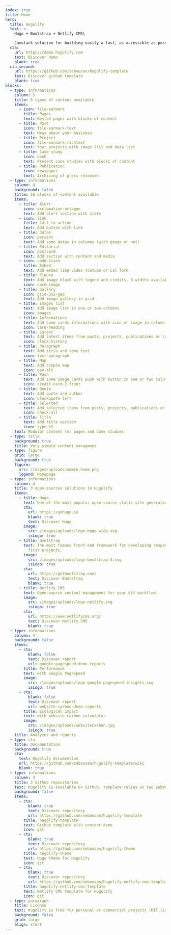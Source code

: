 ```yaml
---
index: true
title: Home
hero:
  title: Hugolify
  text: >-
    Hugo + Bootstrap + Netlify CMS\

    Jamstack solution for building easily a fast, as accessible as possible and low carbon website!
  cta:
    url: https://demo.hugolify.com
    text: Discover demo
    blank: true
  cta_second:
    url: https://github.com/sebousan/hugolify-template
    text: Discover github template
    blank: true
blocks:
  - type: informations
    column: 5
    title: 5 types of content available
    items:
      - icon: file-earmark
        title: Pages
        text: Nested pages with blocks of content
      - title: Post
        icon: file-earmark-text
        text: News about your business
      - title: Project
        icon: file-earmark-richtext
        text: Your projects with image list and data list
      - title: Case study
        icon: book
        text: Present case studies with blocks of content
      - title: Publication
        icon: newspaper
        text: Archiving of press releases
  - type: informations
    column: 4
    background: false
    title: 16 blocks of content available
    items:
      - title: Alert
        icon: exclamation-octagon
        text: Add alert section with state
      - icon: link
        title: Call to action
        text: Add button with link
      - title: Datas
        icon: percent
        text: Add some datas in columns (with gauge or not)
      - title: Editorial
        icon: postcard
        text: Add section with content and media
      - icon: code-slash
        title: Embed
        text: Add embed like video Youtube or Cal form
      - title: Figure
        text: Add image block with legend and credits, 3 widths available
        icon: card-image
      - title: Gallery
        icon: grid-3x2-gap
        text: Add image gallery in grid
      - title: Images list
        text: Add image list in one or two columns
        icon: images
      - title: Informations
        text: Add some cards informations with icon or image in column.
        icon: card-heading
      - title: Latest
        text: Add latest items from posts, projects, publications or casestudies.
        icon: clock-history
      - title: Paragraph
        text: Add title and some text
        icon: text-paragraph
      - title: Map
        text: Add simple map
        icon: geo-alt
      - title: Push
        text: Add some image cards push with button in one or two column.
        icon: credit-card-2-front
      - title: Quote
        text: Add quote and author
        icon: blockquote-left
      - title: Selected
        text: Add selected items from posts, projects, publications or casestudies.
        icon: check-all
      - title: Title
        text: Add title section
        icon: type-h2
    text: Modular content for pages and case studies
  - type: title
    background: true
    title: Very simple content managment
  - type: figure
    grid: large
    background: true
    figure:
      src: /images/uploads/admin-home.png
      legend: Homepage
  - type: informations
    column: 4
    title: 3 open-sources solutions in Hugolify
    items:
      - title: Hugo
        text: One of the most popular open-source static site generators.
        cta:
          url: https://gohugo.io
          blank: true
          text: Discover Hugo
        image:
          src: /images/uploads/logo-hugo-wide.svg
          isLogo: true
      - title: Bootstrap
        text: The most famous front-end framework for developing responsive and mobile
          first projects.
        image:
          src: /images/uploads/logo-bootstrap-5.svg
          isLogo: true
        cta:
          url: https://getbootstrap.com/
          text: Discover Bootstrap
          blank: true
      - title: Netlify CMS
        text: Open-source content management for your Git workflow.
        image:
          src: /images/uploads/logo-netlify.svg
          isLogo: true
        cta:
          url: https://www.netlifycms.org/
          text: Discover Netlify CMS
          blank: true
  - type: informations
    column: 4
    background: false
    items:
      - cta:
          blank: false
          text: Discover report
          url: google-pagespeed-demo-reports
        title: Performance
        text: with Google PageSpeed
        image:
          src: /images/uploads/logo-google-pagespeed-insights.svg
          isLogo: true
      - cta:
          blank: false
          text: Discover report
          url: website-carbon-demo-reports
        title: Ecological impact
        text: with website carbon calculator
        image:
          src: /images/uploads/websitecarbon.jpg
          isLogo: true
    title: Analyzes and reports
  - type: cta
    title: Documentation
    background: true
    cta:
      text: Hugolify documention
      url: https://github.com/sebousan/hugolify-template/wiki
      blank: true
  - type: informations
    column: 3
    title: 3 Github repositories
    text: Hugolify is available on Github, template relies on two submodules.
    background: false
    items:
      - cta:
          blank: true
          text: Discover repository
          url: https://github.com/sebousan/hugolify-template
        title: hugolify-template
        text: Github template with content demo
        icon: git
      - cta:
          blank: true
          text: Discover repository
          url: https://github.com/sebousan/hugolify-theme
        title: hugolify-theme
        text: Hugo theme for Hugolify
        icon: git
      - cta:
          blank: true
          text: Discover repository
          url: https://github.com/sebousan/hugolify-netlify-cms-template
        title: hugolify-netlify-cms-template
        text: Netlify CMS template for Hugolify
        icon: git
  - type: paragraph
    title: License
    text: Hugolify is free for personal or commercial projects (MIT license).
    background: false
    grid: large
    align: start
---
```

